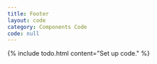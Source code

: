 ```yaml
---
title: Footer
layout: code
category: Components Code
code: null
---
```


{% include todo.html content="Set up code." %}
